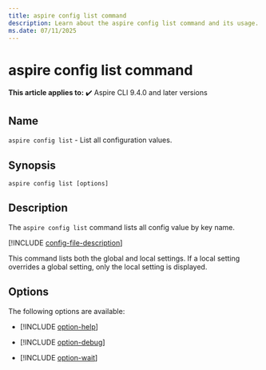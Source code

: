 ```yaml
---
title: aspire config list command
description: Learn about the aspire config list command and its usage. This command lists all Aspire CLI config values.
ms.date: 07/11/2025
---
```

# aspire config list command

**This article applies to:** ✔️ Aspire CLI 9.4.0 and later versions

## Name

`aspire config list` - List all configuration values.

## Synopsis

```Command
aspire config list [options]
```

## Description

The `aspire config list` command lists all config value by key name.

[!INCLUDE [config-file-description](includes/config-file-description.md)]

This command lists both the global and local settings. If a local setting overrides a global setting, only the local setting is displayed.

## Options

The following options are available:

- [!INCLUDE [option-help](includes/option-help.md)]

- [!INCLUDE [option-debug](includes/option-debug.md)]

- [!INCLUDE [option-wait](includes/option-wait.md)]
